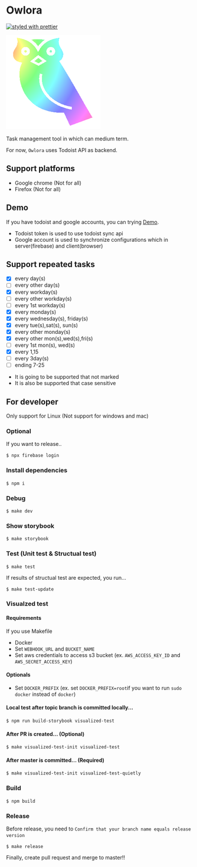 Owlora
======

[![styled with prettier](https://img.shields.io/badge/styled_with-prettier-ff69b4.svg)](https://github.com/prettier/prettier)

<img src="./owlora.png" />

Task management tool in which can medium term.

For now, `Owlora` uses Todoist API as backend.


Support platforms
-----------------

* Google chrome (Not for all)
* Firefox (Not for all)


Demo
----

If you have todoist and google accounts, you can trying [Demo](https://owlora-mamansoft.firebaseapp.com/). 

* Todoist token is used to use todoist sync api
* Google account is used to synchronize configurations which in server(firebase) and client(browser) 


Support repeated tasks
----------------------

- [x] every day(s)
- [ ] every other day(s)
- [x] every workday(s)
- [ ] every other workday(s)
- [ ] every 1st workday(s)
- [x] every monday(s)
- [x] every wednesday(s), friday(s)
- [x] every tue(s),sat(s), sun(s)
- [x] every other monday(s)
- [x] every other mon(s),wed(s),fri(s)
- [ ] every 1st mon(s), wed(s)
- [x] every 1,15
- [ ] every 3day(s)
- [ ] ending 7-25

* It is going to be supported that not marked
* It is also be supported that case sensitive


For developer
-------------

Only support for Linux (Not support for windows and mac)


### Optional

If you want to release..

```
$ npx firebase login
```


### Install dependencies

```
$ npm i
```


### Debug

```
$ make dev
```


### Show storybook

```
$ make storybook
```


### Test (Unit test & Structual test)

```
$ make test
```

If results of structual test are expected, you run...

```
$ make test-update
```


### Visualzed test

#### Requirements

If you use Makefile

* Docker
* Set `WEBHOOK_URL` and `BUCKET_NAME`
* Set aws credentials to access s3 bucket (ex. `AWS_ACCESS_KEY_ID` and `AWS_SECRET_ACCESS_KEY`)

#### Optionals

* Set `DOCKER_PREFIX` (ex. set `DOCKER_PREFIX=root`if you want to run `sudo docker` instead of `docker`)

#### Local test after topic branch is committed locally...

```
$ npm run build-storybook visualized-test
```

#### After PR is created... (**Optional**)

```
$ make visualized-test-init visualized-test
```

#### After master is committed... (**Required**)

```
$ make visualized-test-init visualized-test-quietly
```


### Build

```
$ npm build
```


### Release

Before release, you need to `Confirm that your branch name equals release version`

```
$ make release
```

Finally, create pull request and merge to master!!

